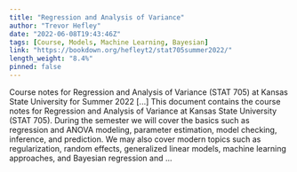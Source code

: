 ```yaml
---
title: "Regression and Analysis of Variance"
author: "Trevor Hefley"
date: "2022-06-08T19:43:46Z"
tags: [Course, Models, Machine Learning, Bayesian]
link: "https://bookdown.org/hefleyt2/stat705summer2022/"
length_weight: "8.4%"
pinned: false
---
```


Course notes for Regression and Analysis of Variance (STAT 705) at Kansas State University for Summer 2022 [...] This document contains the course notes for Regression and Analysis of Variance at Kansas State University (STAT 705). During the semester we will cover the basics such as regression and ANOVA modeling, parameter estimation, model checking, inference, and prediction. We may also cover modern topics such as regularization, random effects, generalized linear models, machine learning approaches, and Bayesian regression and ...
